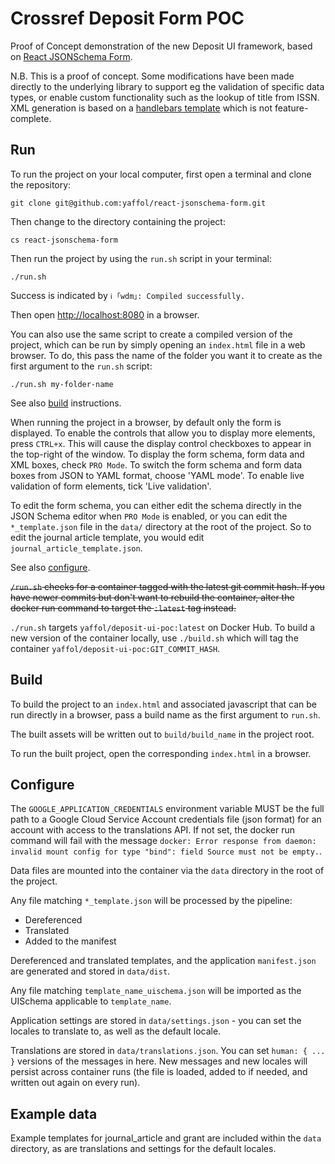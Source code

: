 # Crossref Deposit Form POC
Proof of Concept demonstration of the new Deposit UI framework, based on [React JSONSchema Form](https://github.com/rjsf-team/react-jsonschema-form).

N.B. This is a proof of concept. Some modifications have been made directly to the underlying library to support eg the validation of specific data types, or enable custom functionality such as the lookup of title from ISSN. XML generation is based on a [handlebars template](https://github.com/yaffol/react-jsonschema-form/blob/e0d5238fb30c8034c42461c4cdbe3a90e985b09f/packages/playground/src/app.js#L29) which is not feature-complete.

## Run

To run the project on your local computer, first open a terminal and clone the repository:

`git clone git@github.com:yaffol/react-jsonschema-form.git`

Then change to the directory containing the project:

`cs react-jsonschema-form`

Then run the project by using the `run.sh` script in your terminal:

`./run.sh`

Success is indicated by `ℹ ｢wdm｣: Compiled successfully.`

Then open [http://localhost:8080](http://localhost:8080) in a browser.

You can also use the same script to create a compiled version of the project, which can be run by simply opening an `index.html` file in a web browser. To do, this pass the name of the folder you want it to create as the first argument to the `run.sh` script:

`./run.sh my-folder-name`

See also [build](#build) instructions.

When running the project in a browser, by default only the form is displayed. To enable the controls that allow you to display more elements, press `CTRL+x`. This will cause the display control checkboxes to appear in the top-right of the window.
To display the form schema, form data and XML boxes, check `PRO Mode`. To switch the form schema and form data boxes from JSON to YAML format, choose 'YAML mode'. To enable live validation of form elements, tick 'Live validation'.

To edit the form schema, you can either edit the schema directly in the JSON Schema editor when `PRO Mode` is enabled, or you can edit the `*_template.json` file in the `data/` directory at the root of the project. So to edit the journal article template, you would edit `journal_article_template.json`.

See also [configure](#configure).

~~`/run.sh` checks for a container tagged with the latest git commit hash. If you have newer commits but don't want to rebuild the container, alter the docker run command to target the `:latest` tag instead.~~

`./run.sh` targets `yaffol/deposit-ui-poc:latest` on Docker Hub. To build a new version of the container locally, use `./build.sh` which will tag the container `yaffol/deposit-ui-poc:GIT_COMMIT_HASH`.

## Build

To build the project to an `index.html` and associated javascript that can be run directly in a browser, pass a build name as the first argument to `run.sh`.

The built assets will be written out to `build/build_name` in the project root.

To run the built project, open the corresponding `index.html` in a browser.

## Configure

The `GOOGLE_APPLICATION_CREDENTIALS` environment variable MUST be the full path to a Google Cloud Service Account credentials file (json format) for an account with access to the translations API. If not set, the docker run command will fail with the message `docker: Error response from daemon: invalid mount config for type "bind": field Source must not be empty.`.

Data files are mounted into the container via the `data` directory in the root of the project.

Any file matching `*_template.json` will be processed by the pipeline:
- Dereferenced
- Translated
- Added to the manifest

Dereferenced and translated templates, and the application `manifest.json` are generated and stored in `data/dist`.

Any file matching `template_name_uischema.json` will be imported as the UISchema applicable to `template_name`.

Application settings are stored in `data/settings.json` - you can set the locales to translate to, as well as the default locale.

Translations are stored in `data/translations.json`. You can set `human: { ... }` versions of the messages in here. New messages and new locales will persist across container runs (the file is loaded, added to if needed, and written out again on every run).

## Example data
Example templates for journal_article and grant are included within the `data` directory, as are translations and settings for the default locales.

